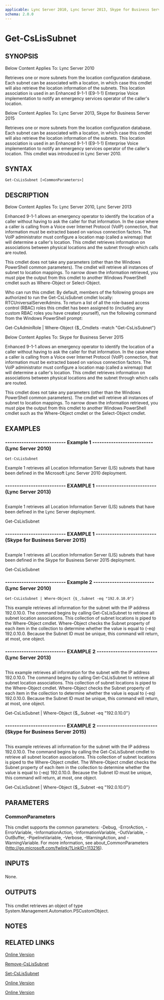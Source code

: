 ```yaml
---
applicable: Lync Server 2010, Lync Server 2013, Skype for Business Server 2015
schema: 2.0.0
---
```


# Get-CsLisSubnet

## SYNOPSIS
Below Content Applies To: Lync Server 2010

Retrieves one or more subnets from the location configuration database.
Each subnet can be associated with a location, in which case this cmdlet will also retrieve the location information of the subnets.
This location association is used in an Enhanced 9-1-1 (E9-1-1) Enterprise Voice implementation to notify an emergency services operator of the caller's location.

Below Content Applies To: Lync Server 2013, Skype for Business Server 2015

Retrieves one or more subnets from the location configuration database.
Each subnet can be associated with a location, in which case this cmdlet will also retrieve the location information of the subnets.
This location association is used in an Enhanced 9-1-1 (E9-1-1) Enterprise Voice implementation to notify an emergency services operator of the caller's location.
This cmdlet was introduced in Lync Server 2010.



## SYNTAX

```
Get-CsLisSubnet [<CommonParameters>]
```

## DESCRIPTION
Below Content Applies To: Lync Server 2010, Lync Server 2013

Enhanced 9-1-1 allows an emergency operator to identify the location of a caller without having to ask the caller for that information.
In the case where a caller is calling from a Voice over Internet Protocol (VoIP) connection, that information must be extracted based on various connection factors.
The VoIP administrator must configure a location map (called a wiremap) that will determine a caller's location.
This cmdlet retrieves information on associations between physical locations and the subnet through which calls are routed.

This cmdlet does not take any parameters (other than the Windows PowerShell common parameters).
The cmdlet will retrieve all instances of subnet to location mappings.
To narrow down the information retrieved, you must pipe the output from this cmdlet to another Windows PowerShell cmdlet such as Where-Object or Select-Object.

Who can run this cmdlet: By default, members of the following groups are authorized to run the Get-CsLisSubnet cmdlet locally: RTCUniversalServerAdmins.
To return a list of all the role-based access control (RBAC) roles this cmdlet has been assigned to (including any custom RBAC roles you have created yourself), run the following command from the Windows PowerShell prompt:

Get-CsAdminRole | Where-Object {$_.Cmdlets -match "Get-CsLisSubnet"}

Below Content Applies To: Skype for Business Server 2015

Enhanced 9-1-1 allows an emergency operator to identify the location of a caller without having to ask the caller for that information.
In the case where a caller is calling from a Voice over Internet Protocol (VoIP) connection, that information must be extracted based on various connection factors.
The VoIP administrator must configure a location map (called a wiremap) that will determine a caller's location.
This cmdlet retrieves information on associations between physical locations and the subnet through which calls are routed.

This cmdlet does not take any parameters (other than the Windows PowerShell common parameters).
The cmdlet will retrieve all instances of subnet to location mappings.
To narrow down the information retrieved, you must pipe the output from this cmdlet to another Windows PowerShell cmdlet such as the Where-Object cmdlet or the Select-Object cmdlet.



## EXAMPLES

### -------------------------- Example 1 -------------------------- (Lync Server 2010)
```
Get-CsLisSubnet
```

Example 1 retrieves all Location Information Server (LIS) subnets that have been defined in the Microsoft Lync Server 2010 deployment.

### -------------------------- EXAMPLE 1 -------------------------- (Lync Server 2013)
```

```

Example 1 retrieves all Location Information Server (LIS) subnets that have been defined in the Lync Server deployment.

Get-CsLisSubnet

### -------------------------- EXAMPLE 1 -------------------------- (Skype for Business Server 2015)
```

```

Example 1 retrieves all Location Information Server (LIS) subnets that have been defined in the Skype for Business Server 2015 deployment.

Get-CsLisSubnet

### -------------------------- Example 2 -------------------------- (Lync Server 2010)
```
Get-CsLisSubnet | Where-Object {$_.Subnet -eq "192.0.10.0"}
```

This example retrieves all information for the subnet with the IP address 192.0.10.0.
The command begins by calling Get-CsLisSubnet to retrieve all subnet location associations.
This collection of subnet locations is piped to the Where-Object cmdlet.
Where-Object checks the Subnet property of each item in the collection to determine whether the value is equal to (-eq) 192.0.10.0.
Because the Subnet ID must be unique, this command will return, at most, one object.

### -------------------------- EXAMPLE 2 -------------------------- (Lync Server 2013)
```

```

This example retrieves all information for the subnet with the IP address 192.0.10.0.
The command begins by calling Get-CsLisSubnet to retrieve all subnet location associations.
This collection of subnet locations is piped to the Where-Object cmdlet.
Where-Object checks the Subnet property of each item in the collection to determine whether the value is equal to (-eq) 192.0.10.0.
Because the Subnet ID must be unique, this command will return, at most, one object.

Get-CsLisSubnet | Where-Object {$_.Subnet -eq "192.0.10.0"}

### -------------------------- EXAMPLE 2 -------------------------- (Skype for Business Server 2015)
```

```

This example retrieves all information for the subnet with the IP address 192.0.10.0.
The command begins by calling the Get-CsLisSubnet cmdlet to retrieve all subnet location associations.
This collection of subnet locations is piped to the Where-Object cmdlet.
The Where-Object cmdlet checks the Subnet property of each item in the collection to determine whether the value is equal to (-eq) 192.0.10.0.
Because the Subnet ID must be unique, this command will return, at most, one object.

Get-CsLisSubnet | Where-Object {$_.Subnet -eq "192.0.10.0"}

## PARAMETERS

### CommonParameters
This cmdlet supports the common parameters: -Debug, -ErrorAction, -ErrorVariable, -InformationAction, -InformationVariable, -OutVariable, -OutBuffer, -PipelineVariable, -Verbose, -WarningAction, and -WarningVariable. For more information, see about_CommonParameters (http://go.microsoft.com/fwlink/?LinkID=113216).

## INPUTS

###  
None.

## OUTPUTS

###  
This cmdlet retrieves an object of type System.Management.Automation.PSCustomObject.

## NOTES

## RELATED LINKS

[Online Version](http://technet.microsoft.com/EN-US/library/670b50b9-a5ab-4b70-bdb9-bdf3c1b09d0b(OCS.14).aspx)

[Remove-CsLisSubnet]()

[Set-CsLisSubnet]()

[Online Version](http://technet.microsoft.com/EN-US/library/670b50b9-a5ab-4b70-bdb9-bdf3c1b09d0b(OCS.15).aspx)

[Online Version](http://technet.microsoft.com/EN-US/library/670b50b9-a5ab-4b70-bdb9-bdf3c1b09d0b(OCS.16).aspx)

